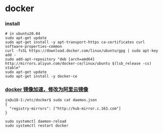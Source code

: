 # docker

### install

```shell
# in ubuntu20.04
sudo apt-get update
sudo apt-get install -y apt-transport-https ca-certificates curl software-properties-common
curl -fsSL https://download.docker.com/linux/ubuntu/gpg | sudo apt-key add - 
sudo add-apt-repository "deb [arch=amd64] http://mirrors.aliyun.com/docker-ce/linux/ubuntu $(lsb_release -cs) stable"
sudo apt-get update
sudo apt-get install -y docker-ce
```



### [docker 镜像加速，修改为阿里云镜像](https://www.cnblogs.com/codeBang/p/11904924.html)

```shell
zx@u18-1:/etc/docker$ sudo cat daemon.json
{
  "registry-mirrors": ["http://hub-mirror.c.163.com"]
}

sudo systemctl daemon-reload
sudo systemctl restart docker
```

